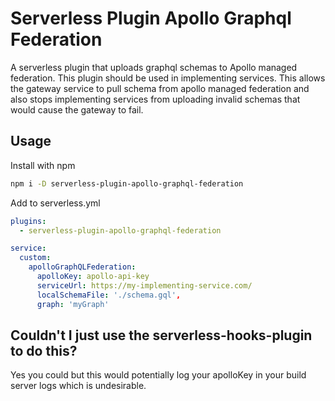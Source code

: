 # Serverless Plugin Apollo Graphql Federation

A serverless plugin that uploads graphql schemas to Apollo managed federation. This plugin should be used in implementing services. This allows the gateway service to pull schema from apollo managed federation and also stops implementing services from uploading invalid schemas that would cause the gateway to fail.

## Usage

Install with npm

```sh
npm i -D serverless-plugin-apollo-graphql-federation
```

Add to serverless.yml

```yml
plugins:
  - serverless-plugin-apollo-graphql-federation
```

```yml
service:
  custom:
    apolloGraphQLFederation:
      apolloKey: apollo-api-key
      serviceUrl: https://my-implementing-service.com/
      localSchemaFile: './schema.gql',
      graph: 'myGraph'
```

## Couldn't I just use the serverless-hooks-plugin to do this?
Yes you could but this would potentially log your apolloKey in your build server logs which is undesirable.
